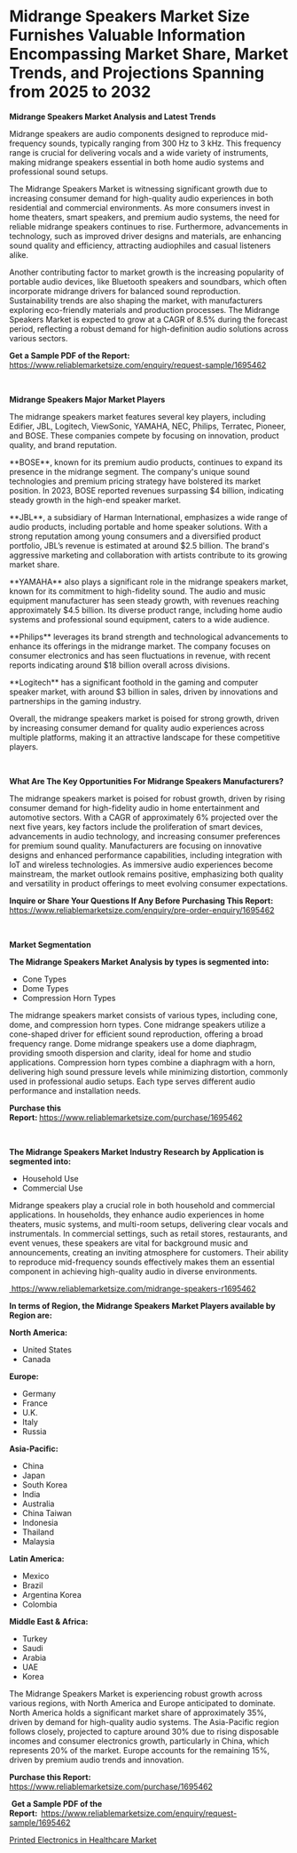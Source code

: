 <p><h1>Midrange Speakers Market Size Furnishes Valuable Information Encompassing Market Share, Market Trends, and Projections Spanning from 2025 to 2032</h1></p><p><strong>Midrange Speakers Market Analysis and Latest Trends</strong></p>
<p><p>Midrange speakers are audio components designed to reproduce mid-frequency sounds, typically ranging from 300 Hz to 3 kHz. This frequency range is crucial for delivering vocals and a wide variety of instruments, making midrange speakers essential in both home audio systems and professional sound setups. </p><p>The Midrange Speakers Market is witnessing significant growth due to increasing consumer demand for high-quality audio experiences in both residential and commercial environments. As more consumers invest in home theaters, smart speakers, and premium audio systems, the need for reliable midrange speakers continues to rise. Furthermore, advancements in technology, such as improved driver designs and materials, are enhancing sound quality and efficiency, attracting audiophiles and casual listeners alike.</p><p>Another contributing factor to market growth is the increasing popularity of portable audio devices, like Bluetooth speakers and soundbars, which often incorporate midrange drivers for balanced sound reproduction. Sustainability trends are also shaping the market, with manufacturers exploring eco-friendly materials and production processes. The Midrange Speakers Market is expected to grow at a CAGR of 8.5% during the forecast period, reflecting a robust demand for high-definition audio solutions across various sectors.</p></p>
<p><strong>Get a Sample PDF of the Report:&nbsp;</strong> <a href="https://www.reliablemarketsize.com/enquiry/request-sample/1695462?utm_campaign=2460&utm_medium=2&utm_source=Github&utm_content=ia&utm_term=27032025&utm_id=midrange-speakers">https://www.reliablemarketsize.com/enquiry/request-sample/1695462</a></p>
<p>&nbsp;</p>
<p><strong>Midrange Speakers Major Market Players</strong></p>
<p><p>The midrange speakers market features several key players, including Edifier, JBL, Logitech, ViewSonic, YAMAHA, NEC, Philips, Terratec, Pioneer, and BOSE. These companies compete by focusing on innovation, product quality, and brand reputation.</p><p>**BOSE**, known for its premium audio products, continues to expand its presence in the midrange segment. The company's unique sound technologies and premium pricing strategy have bolstered its market position. In 2023, BOSE reported revenues surpassing $4 billion, indicating steady growth in the high-end speaker market.</p><p>**JBL**, a subsidiary of Harman International, emphasizes a wide range of audio products, including portable and home speaker solutions. With a strong reputation among young consumers and a diversified product portfolio, JBL’s revenue is estimated at around $2.5 billion. The brand's aggressive marketing and collaboration with artists contribute to its growing market share.</p><p>**YAMAHA** also plays a significant role in the midrange speakers market, known for its commitment to high-fidelity sound. The audio and music equipment manufacturer has seen steady growth, with revenues reaching approximately $4.5 billion. Its diverse product range, including home audio systems and professional sound equipment, caters to a wide audience.</p><p>**Philips** leverages its brand strength and technological advancements to enhance its offerings in the midrange market. The company focuses on consumer electronics and has seen fluctuations in revenue, with recent reports indicating around $18 billion overall across divisions.</p><p>**Logitech** has a significant foothold in the gaming and computer speaker market, with around $3 billion in sales, driven by innovations and partnerships in the gaming industry.</p><p>Overall, the midrange speakers market is poised for strong growth, driven by increasing consumer demand for quality audio experiences across multiple platforms, making it an attractive landscape for these competitive players.</p></p>
<p>&nbsp;</p>
<p><strong>What Are The Key Opportunities For Midrange Speakers Manufacturers?</strong></p>
<p><p>The midrange speakers market is poised for robust growth, driven by rising consumer demand for high-fidelity audio in home entertainment and automotive sectors. With a CAGR of approximately 6% projected over the next five years, key factors include the proliferation of smart devices, advancements in audio technology, and increasing consumer preferences for premium sound quality. Manufacturers are focusing on innovative designs and enhanced performance capabilities, including integration with IoT and wireless technologies. As immersive audio experiences become mainstream, the market outlook remains positive, emphasizing both quality and versatility in product offerings to meet evolving consumer expectations.</p></p>
<p><strong>Inquire or Share Your Questions If Any Before Purchasing This Report:</strong> <a href="https://www.reliablemarketsize.com/enquiry/pre-order-enquiry/1695462?utm_campaign=2460&utm_medium=2&utm_source=Github&utm_content=ia&utm_term=27032025&utm_id=midrange-speakers">https://www.reliablemarketsize.com/enquiry/pre-order-enquiry/1695462</a></p>
<p>&nbsp;</p>
<p><strong>Market Segmentation</strong></p>
<p><strong>The Midrange Speakers Market Analysis by types is segmented into:</strong></p>
<p><ul><li>Cone Types</li><li>Dome Types</li><li>Compression Horn Types</li></ul></p>
<p><p>The midrange speakers market consists of various types, including cone, dome, and compression horn types. Cone midrange speakers utilize a cone-shaped driver for efficient sound reproduction, offering a broad frequency range. Dome midrange speakers use a dome diaphragm, providing smooth dispersion and clarity, ideal for home and studio applications. Compression horn types combine a diaphragm with a horn, delivering high sound pressure levels while minimizing distortion, commonly used in professional audio setups. Each type serves different audio performance and installation needs.</p></p>
<p><strong>Purchase this Report:&nbsp;</strong><a href="https://www.reliablemarketsize.com/purchase/1695462?utm_campaign=2460&utm_medium=2&utm_source=Github&utm_content=ia&utm_term=27032025&utm_id=midrange-speakers">https://www.reliablemarketsize.com/purchase/1695462</a></p>
<p>&nbsp;</p>
<p><strong>The Midrange Speakers Market Industry Research by Application is segmented into:</strong></p>
<p><ul><li>Household Use</li><li>Commercial Use</li></ul></p>
<p><p>Midrange speakers play a crucial role in both household and commercial applications. In households, they enhance audio experiences in home theaters, music systems, and multi-room setups, delivering clear vocals and instrumentals. In commercial settings, such as retail stores, restaurants, and event venues, these speakers are vital for background music and announcements, creating an inviting atmosphere for customers. Their ability to reproduce mid-frequency sounds effectively makes them an essential component in achieving high-quality audio in diverse environments.</p></p>
<p><a href="https://www.reliablemarketsize.com/midrange-speakers-r1695462?utm_campaign=2460&utm_medium=2&utm_source=Github&utm_content=ia&utm_term=27032025&utm_id=midrange-speakers">&nbsp;https://www.reliablemarketsize.com/midrange-speakers-r1695462</a></p>
<p><strong>In terms of Region, the Midrange Speakers Market Players available by Region are:</strong></p>
<p>
    <p> <strong> North America: </strong>
        <ul>
            <li>United States</li>
            <li>Canada</li>
        </ul>
        </p> 
    <p> <strong> Europe: </strong>
        <ul>
            <li>Germany</li>
            <li>France</li>
            <li>U.K.</li>
            <li>Italy</li>
            <li>Russia</li>
        </ul>
        </p> 
    <p> <strong> Asia-Pacific: </strong>
        <ul>
            <li>China</li>
            <li>Japan</li>
            <li>South Korea</li>
            <li>India</li>
            <li>Australia</li>
            <li>China Taiwan</li>
            <li>Indonesia</li>
            <li>Thailand</li>
            <li>Malaysia</li>
        </ul>
        </p> 
    <p> <strong> Latin America: </strong>
        <ul>
            <li>Mexico</li>
            <li>Brazil</li>
            <li>Argentina Korea</li>
            <li>Colombia</li>
        </ul>
        </p> 
    <p> <strong> Middle East & Africa: </strong>
        <ul>
            <li>Turkey</li>
            <li>Saudi</li>
            <li>Arabia</li>
            <li>UAE</li>
            <li>Korea</li>
        </ul>
    </p>
    </p>
<p><p>The Midrange Speakers Market is experiencing robust growth across various regions, with North America and Europe anticipated to dominate. North America holds a significant market share of approximately 35%, driven by demand for high-quality audio systems. The Asia-Pacific region follows closely, projected to capture around 30% due to rising disposable incomes and consumer electronics growth, particularly in China, which represents 20% of the market. Europe accounts for the remaining 15%, driven by premium audio trends and innovation.</p></p>
<p><strong>Purchase this Report: </strong><a href="https://www.reliablemarketsize.com/purchase/1695462?utm_campaign=2460&utm_medium=2&utm_source=Github&utm_content=ia&utm_term=27032025&utm_id=midrange-speakers">https://www.reliablemarketsize.com/purchase/1695462</a></p>
<p>&nbsp;<strong>Get a Sample PDF of the Report:&nbsp;&nbsp;</strong><a href="https://www.reliablemarketsize.com/enquiry/request-sample/1695462?utm_campaign=2460&utm_medium=2&utm_source=Github&utm_content=ia&utm_term=27032025&utm_id=midrange-speakers">https://www.reliablemarketsize.com/enquiry/request-sample/1695462</a></p>
<p><strong></strong></p>
<p><p><a href="https://github.com/DixieGrimes/Market-Research-Report-List-2/blob/main/printed-electronics-in-healthcare-market.md?utm_campaign=2460&utm_medium=2&utm_source=Github&utm_content=ia&utm_term=27032025&utm_id=midrange-speakers">Printed Electronics in Healthcare Market</a></p></p>